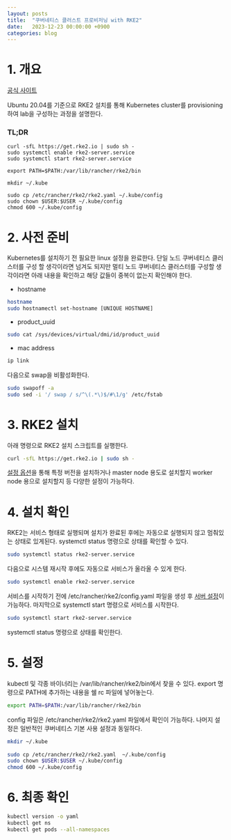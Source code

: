```yaml
---
layout: posts
title:  "쿠버네티스 클러스트 프로비저닝 with RKE2"
date:   2023-12-23 00:00:00 +0900
categories: blog
---
```

# 1. 개요
[공식 사이트](https://docs.rke2.io/install/quickstart)

Ubuntu 20.04를 기준으로 RKE2 설치를 통해 Kubernetes cluster를 provisioning하여 lab을 구성하는 과정을 설명한다.

### TL;DR
```
curl -sfL https://get.rke2.io | sudo sh -
sudo systemctl enable rke2-server.service
sudo systemctl start rke2-server.service

export PATH=$PATH:/var/lib/rancher/rke2/bin

mkdir ~/.kube
  
sudo cp /etc/rancher/rke2/rke2.yaml ~/.kube/config
sudo chown $USER:$USER ~/.kube/config
chmod 600 ~/.kube/config
```

# 2. 사전 준비
Kubernetes를 설치하기 전 필요한 linux 설정을 완료한다.
단일 노드 쿠버네티스 클러스터를 구성 할 생각이라면 넘겨도 되지만 멀티 노드 쿠버네티스 클러스터를 구성할 생각이라면 아래 내용을 확인하고 해당 값들이 중복이 없는지 확인해야 한다.

- hostname
```bash
hostname
sudo hostnamectl set-hostname [UNIQUE HOSTNAME]
```
- product_uuid
```bash
sudo cat /sys/devices/virtual/dmi/id/product_uuid
```
- mac address
```bash
ip link
```

다음으로 swap을 비활성화한다.
```bash
sudo swapoff -a
sudo sed -i '/ swap / s/^\(.*\)$/#\1/g' /etc/fstab
```

# 3. RKE2 설치
아래 명령으로 RKE2 설치 스크립트를 실행한다.
```bash
curl -sfL https://get.rke2.io | sudo sh -
```
[설정 옵션](https://docs.rke2.io/install/configuration)을 통해 특정 버전을 설치하거나 master node 용도로 설치할지 worker node 용으로 설치할지 등 다양한 설정이 가능하다.


# 4. 설치 확인
RKE2는 서비스 형태로 실행되며 설치가 완료된 후에는 자동으로 실행되지 않고 멈춰있는 상태로 있게된다. systemctl status 명령으로 상태를 확인할 수 있다.
```bash
sudo systemctl status rke2-server.service
```
다음으로 시스템 재시작 후에도 자동으로 서비스가 올라올 수 있게 한다.
```bash
sudo systemctl enable rke2-server.service
```
서비스를 시작하기 전에 /etc/rancher/rke2/config.yaml 파일을 생성 후 [서버 설정](https://docs.rke2.io/reference/server_config)이 가능하다.
마지막으로 systemctl start 명령으로 서비스를 시작한다.
```bash
sudo systemctl start rke2-server.service
```
systemctl status 명령으로 상태를 확인한다.

# 5. 설정
kubectl 및 각종 바이너리는 /var/lib/rancher/rke2/bin에서 찾을 수 있다. 
export 명령으로 PATH에 추가하는 내용을 쉘 rc 파일에 넣어놓는다.
```bash
export PATH=$PATH:/var/lib/rancher/rke2/bin
```

config 파일은 /etc/rancher/rke2/rke2.yaml 파일에서 확인이 가능하다. 나머지 설정은 일반적인 쿠버네티스 기본 사용 설정과 동일하다.
```bash
mkdir ~/.kube
  
sudo cp /etc/rancher/rke2/rke2.yaml  ~/.kube/config
sudo chown $USER:$USER ~/.kube/config
chmod 600 ~/.kube/config
```

# 6. 최종 확인

```bash
kubectl version -o yaml
kubectl get ns
kubectl get pods --all-namespaces
```